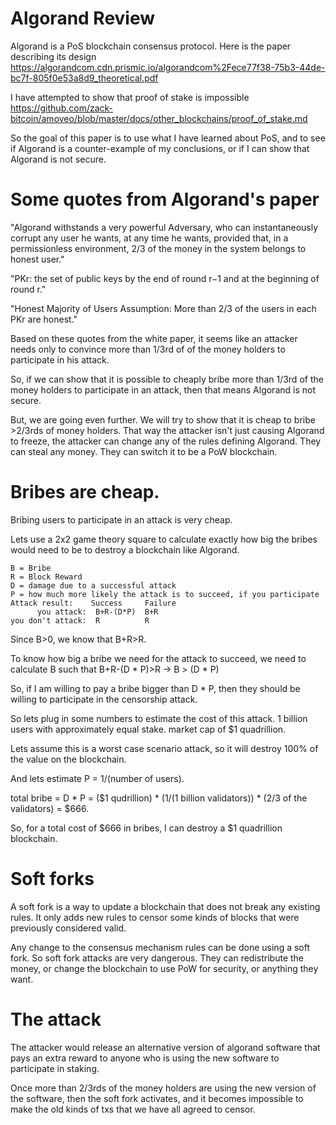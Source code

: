 Algorand Review
===========

Algorand is a PoS blockchain consensus protocol. Here is the paper describing its design https://algorandcom.cdn.prismic.io/algorandcom%2Fece77f38-75b3-44de-bc7f-805f0e53a8d9_theoretical.pdf

I have attempted to show that proof of stake is impossible https://github.com/zack-bitcoin/amoveo/blob/master/docs/other_blockchains/proof_of_stake.md

So the goal of this paper is to use what I have learned about PoS, and to see if Algorand is a counter-example of my conclusions, or if I can show that Algorand is not secure.

Some quotes from Algorand's paper
===========

"Algorand withstands a very powerful Adversary, who can instantaneously corrupt any user he wants, at any time he wants, provided that, in a permissionless environment, 2/3 of the money in the system belongs to honest user."

"PKr: the set of public keys by the end of round r−1 and at the beginning of round r."

"Honest Majority of Users Assumption: More than 2/3 of the users in each PKr are honest."

Based on these quotes from the white paper, it seems like an attacker needs only to convince more than 1/3rd of of the money holders to participate in his attack.

So, if we can show that it is possible to cheaply bribe more than 1/3rd of the money holders to participate in an attack, then that means Algorand is not secure.

But, we are going even further.
We will try to show that it is cheap to bribe >2/3rds of money holders. That way the attacker isn't just causing Algorand to freeze, the attacker can change any of the rules defining Algorand. They can steal any money. They can switch it to be a PoW blockchain.

Bribes are cheap.
=========

Bribing users to participate in an attack is very cheap.

Lets use a 2x2 game theory square to calculate exactly how big the bribes would need to be to destroy a blockchain like Algorand.

```
B = Bribe
R = Block Reward
D = damage due to a successful attack
P = how much more likely the attack is to succeed, if you participate
Attack result:    Success     Failure
      you attack:  B+R-(D*P)  B+R
you don't attack:  R          R
```

Since B>0, we know that B+R>R.

To know how big a bribe we need for the attack to succeed, we need to calculate B such that B+R-(D * P)>R  -> B > (D * P)

So, if I am willing to pay a bribe bigger than D * P, then they should be willing to participate in the censorship attack.

So lets plug in some numbers to estimate the cost of this attack.
1 billion users with approximately equal stake.
market cap of $1 quadrillion.

Lets assume this is a worst case scenario attack, so it will destroy 100% of the value on the blockchain.

And lets estimate P = 1/(number of users).

total bribe = D * P = ($1 qudrillion) * (1/(1 billion validators)) * (2/3 of the validators) = $666.

So, for a total cost of $666 in bribes, I can destroy a $1 quadrillion blockchain.

Soft forks
=========

A soft fork is a way to update a blockchain that does not break any existing rules. It only adds new rules to censor some kinds of blocks that were previously considered valid.

Any change to the consensus mechanism rules can be done using a soft fork. So soft fork attacks are very dangerous. They can redistribute the money, or change the blockchain to use PoW for security, or anything they want.

The attack
=========

The attacker would release an alternative version of algorand software that pays an extra reward to anyone who is using the new software to participate in staking.

Once more than 2/3rds of the money holders are using the new version of the software, then the soft fork activates, and it becomes impossible to make the old kinds of txs that we have all agreed to censor.

